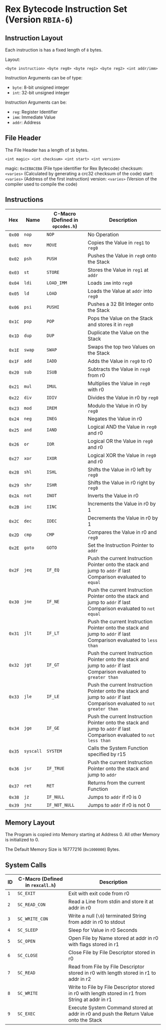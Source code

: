 # Rex Bytecode Instruction Set (Version `RBIA-6`)
## Instruction Layout
Each instruction is has a fixed length of `8` bytes.

Layout:

    <byte instruction> <byte reg0> <byte reg1> <byte reg2> <int addr/imm>

Instruction Arguments can be of type:
- `byte`: 8-bit unsigned integer
- `int`: 32-bit unsigned integer

Instruction Arguments can be:
- `reg`: Register Identifier
- `imm`: Immediate Value
- `addr`: Address

## File Header
The File Header has a length of `16` bytes.

    <int magic> <int checksum> <int start> <int version>

magic: `0xCEBACEBA` (File type identifier for Rex Bytecode)
checksum: `<varies>` (Calculated by generating a crc32 checksum of the code)
start: `<varies>` (Address of the first instruction)
version: `<varies>` (Version of the compiler used to compile the code)

## Instructions
| Hex | Name | C-Macro (Defined in `opcodes.h`) | Description |
|-----|------|--------------------------------|-------------|
| `0x00` | `nop` | `NOP` | No Operation |
| `0x01` | `mov` | `MOVE` | Copies the Value in `reg1` to `reg0` |
| `0x02` | `psh` | `PUSH` | Pushes the Value in `reg0` onto the Stack |
| `0x03` | `st` | `STORE` | Stores the Value in `reg1` at `addr` |
| `0x04` | `ldi` | `LOAD_IMM` | Loads `imm` into `reg0` |
| `0x05` | `ld` | `LOAD` | Loads the Value at `addr` into `reg0` |
| `0x06` | `psi` | `PUSHI` | Pushes a 32 Bit Integer onto the Stack |
| `0x1C` | `pop` | `POP` | Pops the Value on the Stack and stores it in `reg0` |
| `0x1D` | `dup` | `DUP` | Duplicate the Value on the Stack |
| `0x1E` | `swap` | `SWAP` | Swaps the top two Values on the Stack |
| `0x1F` | `add` | `IADD` | Adds the Value in `reg0` to r0 |
| `0x20` | `sub` | `ISUB` | Subtracts the Value in `reg0` from r0 |
| `0x21` | `mul` | `IMUL` | Multiplies the Value in `reg0` with r0 |
| `0x22` | `div` | `IDIV` | Divides the Value in r0 by `reg0` |
| `0x23` | `mod` | `IREM` | Modulo the Value in r0 by `reg0` |
| `0x24` | `neg` | `INEG` | Negates the Value in r0 |
| `0x25` | `and` | `IAND` | Logical AND the Value in `reg0` and r0 |
| `0x26` | `or` | `IOR` | Logical OR the Value in `reg0` and r0 |
| `0x27` | `xor` | `IXOR` | Logical XOR the Value in `reg0` and r0 |
| `0x28` | `shl` | `ISHL` | Shifts the Value in r0 left by `reg0` |
| `0x29` | `shr` | `ISHR` | Shifts the Value in r0 right by `reg0` |
| `0x2A` | `not` | `INOT` | Inverts the Value in r0 |
| `0x2B` | `inc` | `IINC` | Increments the Value in r0 by 1 |
| `0x2C` | `dec` | `IDEC` | Decrements the Value in r0 by 1 |
| `0x2D` | `cmp` | `CMP` | Compares the Value in r0 and `reg0` |
| `0x2E` | `goto` | `GOTO` | Set the Instruction Pointer to `addr` |
| `0x2F` | `jeq` | `IF_EQ` | Push the current Instruction Pointer onto the stack and jump to `addr` if last Comparison evaluated to `equal` |
| `0x30` | `jne` | `IF_NE` | Push the current Instruction Pointer onto the stack and jump to `addr` if last Comparison evaluated to `not equal` |
| `0x31` | `jlt` | `IF_LT` | Push the current Instruction Pointer onto the stack and jump to `addr` if last Comparison evaluated to `less than` |
| `0x32` | `jgt` | `IF_GT` | Push the current Instruction Pointer onto the stack and jump to `addr` if last Comparison evaluated to `greater than` |
| `0x33` | `jle` | `IF_LE` | Push the current Instruction Pointer onto the stack and jump to `addr` if last Comparison evaluated to `not greater than` |
| `0x34` | `jge` | `IF_GE` | Push the current Instruction Pointer onto the stack and jump to `addr` if last Comparison evaluated to `not less than` |
| `0x35` | `syscall` | `SYSTEM` | Calls the System Function specified by r15 |
| `0x36` | `jsr` | `IF_TRUE` | Push the current Instruction Pointer onto the stack and jump to `addr` |
| `0x37` | `ret` | `RET` | Returns from the current Function |
| `0x38` | `jz` | `IF_NULL` | Jumps to `addr` if r0 is 0 |
| `0x39` | `jnz` | `IF_NOT_NULL` | Jumps to `addr` if r0 is not 0 |

## Memory Layout
The Program is copied into Memory starting at Address 0. All other Memory is initialized to 0.

The Default Memory Size is 16777216 (`0x1000000`) Bytes.

## System Calls

| ID | C-Macro (Defined in `rexcall.h`) | Description |
|------|-------|-------------|
| `1` | `SC_EXIT` | Exit with exit code from r0 |
| `2` | `SC_READ_CON` | Read a Line from stdin and store it at addr in r0 |
| `3` | `SC_WRITE_CON` | Write a null (`\0`) terminated String from addr in r0 to stdout |
| `4` | `SC_SLEEP` | Sleep for Value in r0 Seconds |
| `5` | `SC_OPEN` | Open File by Name stored at addr in r0 with flags stored in r1 |
| `6` | `SC_CLOSE` | Close File by File Descriptor stored in r0 |
| `7` | `SC_READ` | Read from File by File Descriptor stored in r0 with length stored in r1 to addr in r2 |
| `8` | `SC_WRITE` | Write to File by File Descriptor stored in r0 with length stored in r1 from String at addr in r1 |
| `9` | `SC_EXEC` | Execute System Command stored at addr in r0 and push the Return Value onto the Stack |
